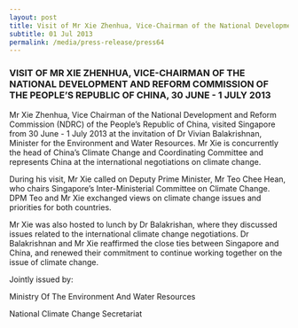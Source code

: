 ```yaml
---
layout: post
title: Visit of Mr Xie Zhenhua, Vice-Chairman of the National Development and Reform Commission of the People’s Republic Of China, 30 June - 1 July 2013
subtitle: 01 Jul 2013
permalink: /media/press-release/press64
---
```


### VISIT OF MR XIE ZHENHUA, VICE-CHAIRMAN OF THE NATIONAL DEVELOPMENT AND REFORM COMMISSION OF THE PEOPLE’S REPUBLIC OF CHINA, 30 JUNE - 1 JULY 2013

Mr Xie Zhenhua, Vice Chairman of the National Development and Reform Commission (NDRC) of the People’s Republic of China, visited Singapore from 30 June - 1 July 2013 at the invitation of Dr Vivian Balakrishnan, Minister for the Environment and Water Resources. Mr Xie is concurrently the head of China’s Climate Change and Coordinating Committee and represents China at the international negotiations on climate change.

During his visit, Mr Xie called on Deputy Prime Minister, Mr Teo Chee Hean, who chairs Singapore’s Inter-Ministerial Committee on Climate Change. DPM Teo and Mr Xie exchanged views on climate change issues and priorities for both countries.

Mr Xie was also hosted to lunch by Dr Balakrishan, where they discussed issues related to the international climate change negotiations. Dr Balakrishnan and Mr Xie reaffirmed the close ties between Singapore and China, and renewed their commitment to continue working together on the issue of climate change.

Jointly issued by:

Ministry Of The Environment And Water Resources

National Climate Change Secretariat